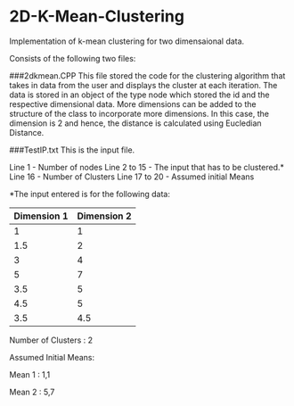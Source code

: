 # 2D-K-Mean-Clustering
Implementation of k-mean clustering for two dimensaional data.

Consists of the following two files:

###2dkmean.CPP
This file stored the code for the clustering algorithm that takes in data from the user and displays the cluster at each iteration.
The data is stored in an object of the type node which stored the id and the respective dimensional data. More dimensions can be added
to the structure of the class to incorporate more dimensions. In this case, the dimension is 2 and hence, the distance is calculated
using Eucledian Distance.

###TestIP.txt
This is the input file.

Line 1 - Number of nodes
Line 2 to 15 - The input that has to be clustered.*
Line 16 - Number of Clusters
Line 17 to 20 - Assumed initial Means

*The input entered is for the following data:

| Dimension 1 | Dimension 2 |
| --- | --- |
| 1 | 1 |
| 1.5 | 2 |
| 3 | 4 |
| 5 | 7 |
| 3.5 | 5 |
| 4.5 | 5 |
| 3.5 | 4.5 |

Number of Clusters : 2

Assumed Initial Means:

Mean 1 : 1,1

Mean 2 : 5,7
